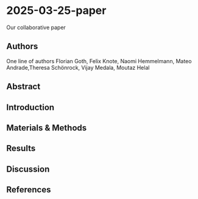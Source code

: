 # 2025-03-25-paper
Our collaborative paper

## Authors

One line of authors
Florian Goth, Felix Knote, Naomi Hemmelmann, Mateo Andrade,Theresa Schönrock, Vijay Medala, Moutaz Helal

## Abstract

## Introduction

## Materials & Methods

## Results

## Discussion

## References

